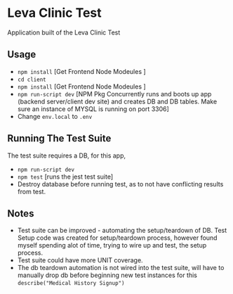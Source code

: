 # Leva Clinic Test

Application built of the Leva Clinic Test

## Usage 
- `npm install` [Get Frontend Node Modeules ]
- `cd client`
- `npm install` [Get Frontend Node Modeules ]
- `npm run-script dev` [NPM Pkg Concurrently runs and boots up app (backend server/client dev site) and creates DB and DB tables. Make sure an instance of MYSQL is running on port 3306]
- Change `env.local` to `.env`

## Running The Test Suite
The test suite requires a DB, for this app, 
- `npm run-script dev`
- `npm test` [runs the jest test suite]
- Destroy database before running test, as to not have conflicting results from test.

## Notes
- Test suite can be improved - automating the setup/teardown of DB. Test Setup code was created for setup/teardown process, however found myself spending alot of time, trying to wire up and test, the setup process.
- Test suite could have more UNIT coverage. 
- The db teardown automation is not wired into the test suite, will have to manually drop db before beginning new test instances for this `describe("Medical History Signup")`  
